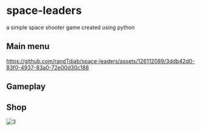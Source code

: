 # space-leaders
a simple space shooter game created using python 

## Main menu 



https://github.com/randTdjab/space-leaders/assets/126112089/3ddb42d0-83f0-4937-83a0-72e00d30c188



## Gameplay


## Shop

![3](https://github.com/randTdjab/space-leaders/assets/126112089/e8022f88-06b1-4391-a4ca-3922863c1efc)
